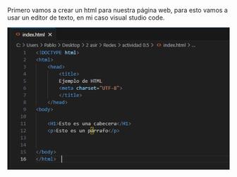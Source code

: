 Primero vamos a crear un html para nuestra página web, para esto vamos a usar un editor de texto, en mi caso visual studio code.

![Screenshot2](Tema0/Practica1/imagenes/Screenshot_2.png)
